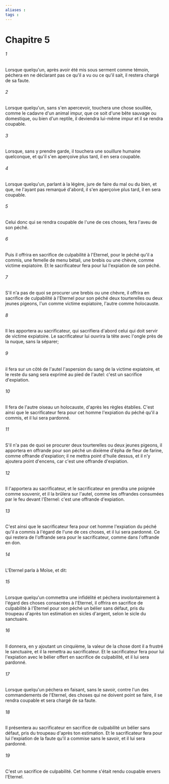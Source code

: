 ```yaml
---
aliases : 
tags : 
---
```


# Chapitre 5

###### 1
Lorsque quelqu'un, après avoir été mis sous serment comme témoin, péchera en ne déclarant pas ce qu'il a vu ou ce qu'il sait, il restera chargé de sa faute.
###### 2
Lorsque quelqu'un, sans s'en apercevoir, touchera une chose souillée, comme le cadavre d'un animal impur, que ce soit d'une bête sauvage ou domestique, ou bien d'un reptile, il deviendra lui-même impur et il se rendra coupable.
###### 3
Lorsque, sans y prendre garde, il touchera une souillure humaine quelconque, et qu'il s'en aperçoive plus tard, il en sera coupable.
###### 4
Lorsque quelqu'un, parlant à la légère, jure de faire du mal ou du bien, et que, ne l'ayant pas remarqué d'abord, il s'en aperçoive plus tard, il en sera coupable.
###### 5
Celui donc qui se rendra coupable de l'une de ces choses, fera l'aveu de son péché.
###### 6
Puis il offrira en sacrifice de culpabilité à l'Eternel, pour le péché qu'il a commis, une femelle de menu bétail, une brebis ou une chèvre, comme victime expiatoire. Et le sacrificateur fera pour lui l'expiation de son péché.
###### 7
S'il n'a pas de quoi se procurer une brebis ou une chèvre, il offrira en sacrifice de culpabilité à l'Eternel pour son péché deux tourterelles ou deux jeunes pigeons, l'un comme victime expiatoire, l'autre comme holocauste.
###### 8
Il les apportera au sacrificateur, qui sacrifiera d'abord celui qui doit servir de victime expiatoire. Le sacrificateur lui ouvrira la tête avec l'ongle près de la nuque, sans la séparer;
###### 9
il fera sur un côté de l'autel l'aspersion du sang de la victime expiatoire, et le reste du sang sera exprimé au pied de l'autel: c'est un sacrifice d'expiation.
###### 10
Il fera de l'autre oiseau un holocauste, d'après les règles établies. C'est ainsi que le sacrificateur fera pour cet homme l'expiation du péché qu'il a commis, et il lui sera pardonné.
###### 11
S'il n'a pas de quoi se procurer deux tourterelles ou deux jeunes pigeons, il apportera en offrande pour son péché un dixième d'épha de fleur de farine, comme offrande d'expiation; il ne mettra point d'huile dessus, et il n'y ajoutera point d'encens, car c'est une offrande d'expiation.
###### 12
Il l'apportera au sacrificateur, et le sacrificateur en prendra une poignée comme souvenir, et il la brûlera sur l'autel, comme les offrandes consumées par le feu devant l'Eternel: c'est une offrande d'expiation.
###### 13
C'est ainsi que le sacrificateur fera pour cet homme l'expiation du péché qu'il a commis à l'égard de l'une de ces choses, et il lui sera pardonné. Ce qui restera de l'offrande sera pour le sacrificateur, comme dans l'offrande en don.
###### 14
L'Eternel parla à Moïse, et dit:
###### 15
Lorsque quelqu'un commettra une infidélité et péchera involontairement à l'égard des choses consacrées à l'Eternel, il offrira en sacrifice de culpabilité à l'Eternel pour son péché un bélier sans défaut, pris du troupeau d'après ton estimation en sicles d'argent, selon le sicle du sanctuaire.
###### 16
Il donnera, en y ajoutant un cinquième, la valeur de la chose dont il a frustré le sanctuaire, et il la remettra au sacrificateur. Et le sacrificateur fera pour lui l'expiation avec le bélier offert en sacrifice de culpabilité, et il lui sera pardonné.
###### 17
Lorsque quelqu'un péchera en faisant, sans le savoir, contre l'un des commandements de l'Eternel, des choses qui ne doivent point se faire, il se rendra coupable et sera chargé de sa faute.
###### 18
Il présentera au sacrificateur en sacrifice de culpabilité un bélier sans défaut, pris du troupeau d'après ton estimation. Et le sacrificateur fera pour lui l'expiation de la faute qu'il a commise sans le savoir, et il lui sera pardonné.
###### 19
C'est un sacrifice de culpabilité. Cet homme s'était rendu coupable envers l'Eternel.

